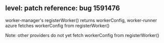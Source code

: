 level: patch
reference: bug 1591476
---
worker-manager's registerWorker() returns workerConfig, worker-runner azure fetches workerConfig from registerWorker()

Note: other providers do not yet fetch workerConfig from registerWorker()
